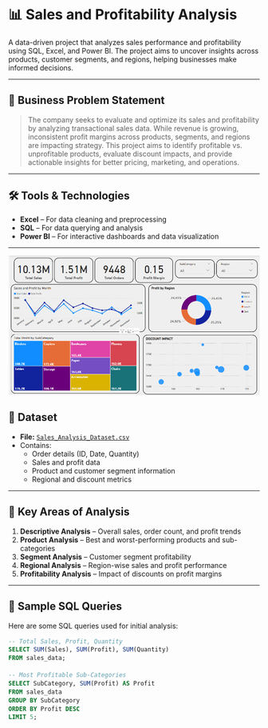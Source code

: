 # 📊 Sales and Profitability Analysis

A data-driven project that analyzes sales performance and profitability using SQL, Excel, and Power BI. The project aims to uncover insights across products, customer segments, and regions, helping businesses make informed decisions.

---

## 🧠 Business Problem Statement

> The company seeks to evaluate and optimize its sales and profitability by analyzing transactional sales data. While revenue is growing, inconsistent profit margins across products, segments, and regions are impacting strategy. This project aims to identify profitable vs. unprofitable products, evaluate discount impacts, and provide actionable insights for better pricing, marketing, and operations.

---

## 🛠️ Tools & Technologies

- **Excel** – For data cleaning and preprocessing  
- **SQL** – For data querying and analysis  
- **Power BI** – For interactive dashboards and data visualization

---
![Interactive Dashboard](https://github.com/Shohanur97/Portfolio/blob/main/sales_analysis/Sales%20Performance%20and%20Profitability%20Analysis/Sales_analysis.png)

## 📂 Dataset

- **File:** [`Sales_Analysis_Dataset.csv`](https://github.com/Shohanur97/Portfolio/blob/main/sales_analysis/Sales%20Performance%20and%20Profitability%20Analysis/Sales.csv)
- Contains:  
  - Order details (ID, Date, Quantity)  
  - Sales and profit data  
  - Product and customer segment information  
  - Regional and discount metrics

---

## 📌 Key Areas of Analysis

1. **Descriptive Analysis** – Overall sales, order count, and profit trends  
2. **Product Analysis** – Best and worst-performing products and sub-categories  
3. **Segment Analysis** – Customer segment profitability  
4. **Regional Analysis** – Region-wise sales and profit performance  
5. **Profitability Analysis** – Impact of discounts on profit margins  

---

## 🧮 Sample SQL Queries

Here are some SQL queries used for initial analysis:

```sql
-- Total Sales, Profit, Quantity
SELECT SUM(Sales), SUM(Profit), SUM(Quantity)
FROM sales_data;

-- Most Profitable Sub-Categories
SELECT SubCategory, SUM(Profit) AS Profit
FROM sales_data
GROUP BY SubCategory
ORDER BY Profit DESC
LIMIT 5;

